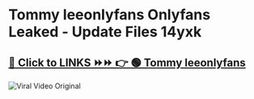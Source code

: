 
 # Tommy leeonlyfans Onlyfans Leaked - Update Files 14yxk

## <h2><a href="https://clipsfans.com/Tommy_leeonlyfans&ref=git">🔗 Click to LINKS ⏩⏩ 👉 🟢 Tommy leeonlyfans </a></h2>

<a href="https://clipsfans.com/Tommy_leeonlyfans&ref=git" rel="nofollow" data-target="animated-image.originalLink"><img src="https://i.ibb.co.com/xMMVF88/686577567.gif" alt="Viral Video Original" style="max-width: 100%; display: inline-block;" data-target="animated-image.originalImage"></a>

